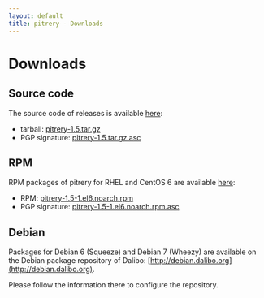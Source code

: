 ```yaml
---
layout: default
title: pitrery - Downloads
---
```


Downloads
=========

Source code
-----------

The source code of releases is available [here](https://dl.dalibo.com/public/pitrery/):

* tarball: [pitrery-1.5.tar.gz](https://dl.dalibo.com/public/pitrery/pitrery-1.5.tar.gz)
* PGP signature: [pitrery-1.5.tar.gz.asc](https://dl.dalibo.com/public/pitrery/pitrery-1.5.tar.gz.asc)

RPM
---

RPM packages of pitrery for RHEL and CentOS 6 are available [here](https://dl.dalibo.com/public/pitrery/rpms/):

* RPM: [pitrery-1.5-1.el6.noarch.rpm](https://dl.dalibo.com/public/pitrery/rpms/pitrery-1.5-1.el6.noarch.rpm)
* PGP signature: [pitrery-1.5-1.el6.noarch.rpm.asc](https://dl.dalibo.com/public/pitrery/rpms/pitrery-1.5-1.el6.noarch.rpm.asc)

Debian
------

Packages for Debian 6 (Squeeze) and Debian 7 (Wheezy) are available on the Debian package repository of Dalibo: [http://debian.dalibo.org](http://debian.dalibo.org).

Please follow the information there to configure the repository.
